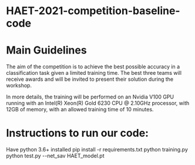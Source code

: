 # HAET-2021-competition-baseline-code

# Main Guidelines

The aim of the competition is to achieve the best possible accuracy in a classification task given a limited training time. The best three teams will receive awards and will be invited to present their solution during the workshop.

In more details, the training will be performed on an Nvidia V100 GPU running with an Intel(R) Xeon(R) Gold 6230 CPU @ 2.10GHz processor, with 12GB of memory, with an allowed training time of 10 minutes.

# Instructions to run our code:

Have python 3.6+ installed
pip install -r requirements.txt
python training.py
python test.py --net_sav HAET_model.pt


